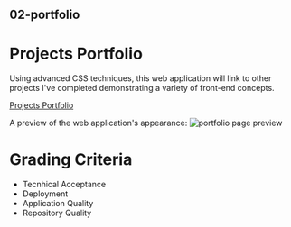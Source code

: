 ## 02-portfolio

# Projects Portfolio

Using advanced CSS techniques, this web application will link to other projects I've completed demonstrating a variety of front-end concepts.

[Projects Portfolio](https://katievlasic.github.io/02-portfolio/)

A preview of the web application's appearance:
![portfolio page preview](./assets/)

# Grading Criteria

- Tecnhical Acceptance
- Deployment
- Application Quality
- Repository Quality
